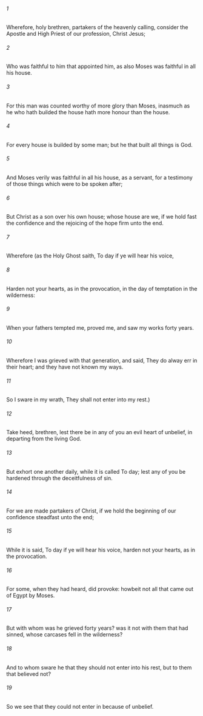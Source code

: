 ###### 1
Wherefore, holy brethren, partakers of the heavenly calling, consider the Apostle and High Priest of our profession, Christ Jesus;

###### 2
Who was faithful to him that appointed him, as also Moses was faithful in all his house.

###### 3
For this man was counted worthy of more glory than Moses, inasmuch as he who hath builded the house hath more honour than the house.

###### 4
For every house is builded by some man; but he that built all things is God.

###### 5
And Moses verily was faithful in all his house, as a servant, for a testimony of those things which were to be spoken after;

###### 6
But Christ as a son over his own house; whose house are we, if we hold fast the confidence and the rejoicing of the hope firm unto the end.

###### 7
Wherefore (as the Holy Ghost saith, To day if ye will hear his voice,

###### 8
Harden not your hearts, as in the provocation, in the day of temptation in the wilderness:

###### 9
When your fathers tempted me, proved me, and saw my works forty years.

###### 10
Wherefore I was grieved with that generation, and said, They do alway err in their heart; and they have not known my ways.

###### 11
So I sware in my wrath, They shall not enter into my rest.)

###### 12
Take heed, brethren, lest there be in any of you an evil heart of unbelief, in departing from the living God.

###### 13
But exhort one another daily, while it is called To day; lest any of you be hardened through the deceitfulness of sin.

###### 14
For we are made partakers of Christ, if we hold the beginning of our confidence steadfast unto the end;

###### 15
While it is said, To day if ye will hear his voice, harden not your hearts, as in the provocation.

###### 16
For some, when they had heard, did provoke: howbeit not all that came out of Egypt by Moses.

###### 17
But with whom was he grieved forty years? was it not with them that had sinned, whose carcases fell in the wilderness?

###### 18
And to whom sware he that they should not enter into his rest, but to them that believed not?

###### 19
So we see that they could not enter in because of unbelief.

